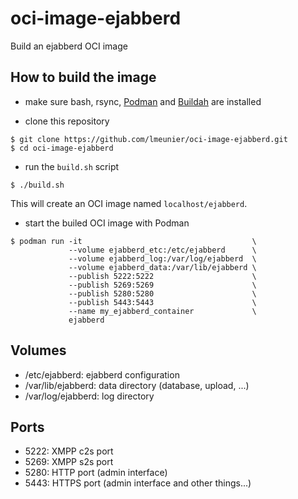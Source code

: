 # oci-image-ejabberd
Build an ejabberd OCI image

## How to build the image

* make sure bash, rsync, [Podman](https://podman.io/) and
  [Buildah](https://buildah.io/) are installed

* clone this repository

```
$ git clone https://github.com/lmeunier/oci-image-ejabberd.git
$ cd oci-image-ejabberd
```

* run the `build.sh` script

```
$ ./build.sh
```

This will create an OCI image named `localhost/ejabberd`.

* start the builed OCI image with Podman

```
$ podman run -it                                      \
             --volume ejabberd_etc:/etc/ejabberd      \
             --volume ejabberd_log:/var/log/ejabberd  \
             --volume ejabberd_data:/var/lib/ejabberd \
             --publish 5222:5222                      \
             --publish 5269:5269                      \
             --publish 5280:5280                      \
             --publish 5443:5443                      \
             --name my_ejabberd_container             \
             ejabberd
```

## Volumes

* /etc/ejabberd: ejabberd configuration
* /var/lib/ejabberd: data directory (database, upload, ...)
* /var/log/ejabberd: log directory

## Ports

* 5222: XMPP c2s port
* 5269: XMPP s2s port
* 5280: HTTP port (admin interface)
* 5443: HTTPS port (admin interface and other things...)
